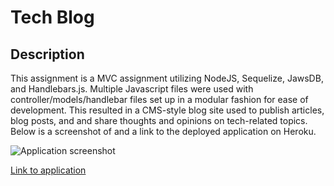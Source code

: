 # Tech Blog

## Description
This assignment is a MVC assignment utilizing NodeJS, Sequelize, JawsDB, and Handlebars.js. Multiple Javascript files were used with controller/models/handlebar files set up in a modular fashion for ease of development. This resulted in a CMS-style blog site used to publish articles, blog posts, and and share thoughts and opinions on tech-related topics. Below is a screenshot of and a link to the deployed application on Heroku.

 ![Application screenshot](https://github.com/dmtweedy/tech-blog/assets/135908704/e141899d-7a55-43b2-9bf7-fa502fbdbc22)

 [Link to application](https://dmtweedy-tech-blog-3842a1c965fd.herokuapp.com/home)
